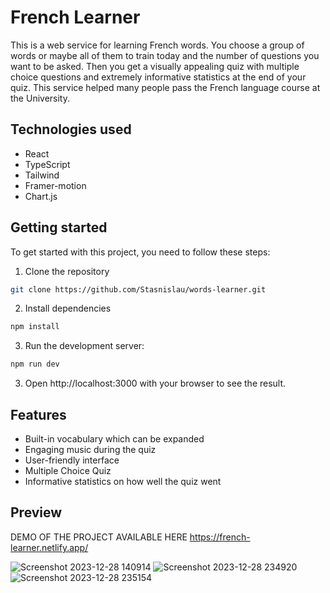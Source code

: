 # French Learner

This is a web service for learning French words. You choose a group of words or maybe all of them to train today and the number of questions you want to be asked. Then you get a visually appealing quiz with multiple choice questions and extremely informative statistics at the end of your quiz. This service helped many people pass the French language course at the University. 

## Technologies used

- React
- TypeScript
- Tailwind
- Framer-motion
- Chart.js

## Getting started
To get started with this project, you need to follow these steps:

1. Clone the repository
```bash
git clone https://github.com/Stasnislau/words-learner.git
```

2. Install dependencies 
```bash
npm install
```
3. Run the development server:
```bash
npm run dev
```
3. Open http://localhost:3000 with your browser to see the result.

## Features
- Built-in vocabulary which can be expanded
- Engaging music during the quiz
- User-friendly interface
- Multiple Choice Quiz
- Informative statistics on how well the quiz went

## Preview 
DEMO OF THE PROJECT AVAILABLE HERE https://french-learner.netlify.app/


![Screenshot 2023-12-28 140914](https://github.com/Stasnislau/words-learner/assets/56834401/88c41788-1914-467b-9efa-dd89b66b406e)
![Screenshot 2023-12-28 234920](https://github.com/Stasnislau/words-learner/assets/56834401/4e80f993-8afd-4c85-9431-9d2c5210e8cf)
![Screenshot 2023-12-28 235154](https://github.com/Stasnislau/words-learner/assets/56834401/8ca065b1-0785-4339-b47a-8c5f2869b984)





